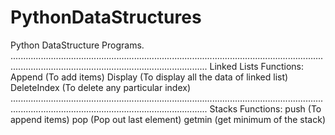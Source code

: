 # PythonDataStructures
Python DataStructure Programs.
..........................................................................................................................................................................................................
Linked Lists
Functions:
  Append (To add items)
  Display (To display all the data of linked list)
  DeleteIndex (To delete any particular index)
..........................................................................................................................................................................................................
Stacks
Functions:
  push   (To append items)
  pop    (Pop out last element)
  getmin (get minimum of the stack)
